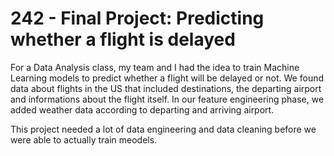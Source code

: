 # 242 - Final Project: Predicting whether a flight is delayed

For a Data Analysis class, my team and I had the idea to train Machine Learning models to predict whether a flight will be delayed or not. We found data about flights in the US that included destinations, the departing airport and informations about the flight itself. In our feature engineering phase, we added weather data according to departing and arriving airport. 

This project needed a lot of data engineering and data cleaning before we were able to actually train meodels.

